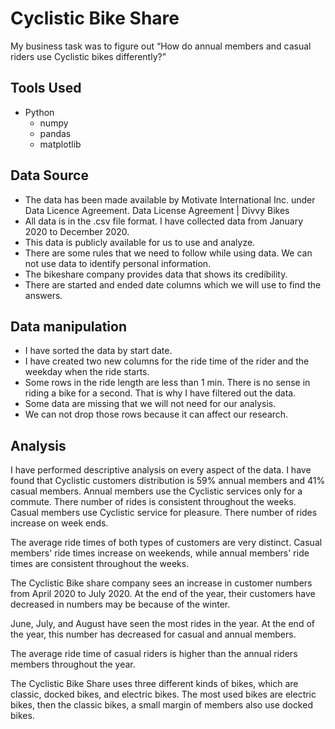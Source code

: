 # Cyclistic Bike Share

My business task was to figure out “How do annual members and casual riders use Cyclistic bikes differently?” 

## Tools Used

- Python
    - numpy
    - pandas
    - matplotlib

## Data Source

- The data has been made available by Motivate International Inc. under Data Licence Agreement. Data License Agreement | Divvy Bikes
- All data is in the .csv file format. I have collected data from January 2020 to December 2020.
- This data is publicly available for us to use and analyze.
- There are some rules that we need to follow while using data. We can not use data to identify personal information.
- The bikeshare company provides data that shows its credibility.
- There are started and ended date columns which we will use to find the answers.

## Data manipulation

- I have sorted the data by start date. 
- I have created two new columns for the ride time of the rider and the weekday when the ride starts.
- Some rows in the ride length are less than 1 min. There is no sense in riding a bike for a second. That is why I have filtered out the data.
- Some data are missing that we will not need for our analysis. 
- We can not drop those rows because it can affect our research.

## Analysis

I have performed descriptive analysis on every aspect of the data. I have found that Cyclistic customers distribution is 59% annual members and 41% casual members. Annual members use the Cyclistic services only for a commute. There number of rides is consistent throughout the weeks. Casual members use Cyclistic service for pleasure. There number of rides increase on week ends.

The average ride times of both types of customers are very distinct. Casual members' ride times increase on weekends, while annual members' ride times are consistent throughout the weeks.

The Cyclistic Bike share company sees an increase in customer numbers from April 2020 to July 2020. At the end of the year, their customers have decreased in numbers may be because of the winter.

June, July, and August have seen the most rides in the year. At the end of the year, this number has decreased for casual and annual members.

The average ride time of casual riders is higher than the annual riders members throughout the year.

The Cyclistic Bike Share uses three different kinds of bikes, which are classic, docked bikes, and electric bikes. The most used bikes are electric bikes, then the classic bikes, a small margin of members also use docked bikes.
